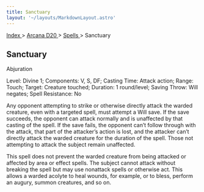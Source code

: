 ```yaml
---
title: Sanctuary
layout: '~/layouts/MarkdownLayout.astro'
---
```


[ Index ](/) > [ Arcana D20 ](/arcana.d20.srd) > [ Spells ](/arcana.d20.srd/spells) > Sanctuary

##  Sanctuary

Abjuration

Level: Divine 1; Components: V, S, DF; Casting Time: Attack action; Range:
Touch; Target: Creature touched; Duration: 1 round/level; Saving Throw: Will
negates; Spell Resistance: No

Any opponent attempting to strike or otherwise directly attack the warded
creature, even with a targeted spell, must attempt a Will save. If the save
succeeds, the opponent can attack normally and is unaffected by that casting
of the spell. If the save fails, the opponent can’t follow through with the
attack, that part of the attacker’s action is lost, and the attacker can’t
directly attack the warded creature for the duration of the spell. Those not
attempting to attack the subject remain unaffected.

This spell does not prevent the warded creature from being attacked or
affected by area or effect spells. The subject cannot attack without breaking
the spell but may use nonattack spells or otherwise act. This allows a warded
acolyte to heal wounds, for example, or to bless, perform an augury, summon
creatures, and so on.

